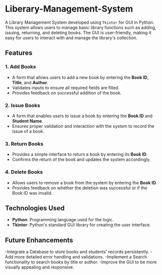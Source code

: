 # Liberary-Management-System

A Library Management System developed using `Tkinter` for GUI in Python. This system allows users to manage basic library functions such as adding, issuing, returning, and deleting books. The GUI is user-friendly, making it easy for users to interact with and manage the library's collection.

## Features

### 1. Add Books
- A form that allows users to add a new book by entering the **Book ID**, **Title**, and **Author**.
- Validates inputs to ensure all required fields are filled.
- Provides feedback on successful addition of the book.

### 2. Issue Books
- A form that enables users to issue a book by entering the **Book ID** and **Student Name**.
- Ensures proper validation and interaction with the system to record the issue of a book.

### 3. Return Books
- Provides a simple interface to return a book by entering its **Book ID**.
- Confirms the return of the book and updates the system accordingly.

### 4. Delete Books
- Allows users to remove a book from the system by entering the **Book ID**.
- Provides feedback on whether the deletion was successful or if the Book ID was invalid.

## Technologies Used

- **Python**: Programming language used for the logic.
- **Tkinter**: Python's standard GUI library for creating the user interface.


## Future Enhancements
-Integrate a Database to store books and students' records persistently.
-Add more detailed error handling and validations.
-Implement a Search functionality to search books by title or author.
-Improve the GUI to be more visually appealing and responsive.


